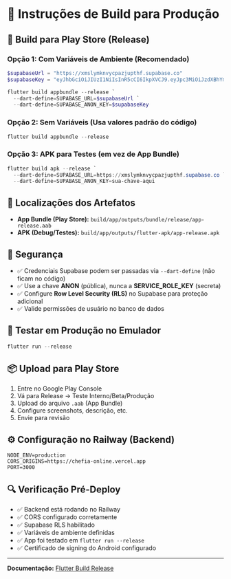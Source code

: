 # 🚀 Instruções de Build para Produção

## 📱 Build para Play Store (Release)

### Opção 1: Com Variáveis de Ambiente (Recomendado)

```powershell
$supabaseUrl = "https://xmslymknvycpazjupthf.supabase.co"
$supabaseKey = "eyJhbGciOiJIUzI1NiIsInR5cCI6IkpXVCJ9.eyJpc3MiOiJzdXBhYmFzZSIsInJlZiI6Inhtc2x5bWtudnljcGF6anVwdGhmIiwicm9sZSI6ImFub24iLCJpYXQiOjE3NjE2ODAxNzUsImV4cCI6MjA3NzI1NjE3NX0.7qyCrboETED-vp-XIlrZ2hCbeY-ofuftHw0k412WRoM"

flutter build appbundle --release `
  --dart-define=SUPABASE_URL=$supabaseUrl `
  --dart-define=SUPABASE_ANON_KEY=$supabaseKey
```

### Opção 2: Sem Variáveis (Usa valores padrão do código)

```powershell
flutter build appbundle --release
```

### Opção 3: APK para Testes (em vez de App Bundle)

```powershell
flutter build apk --release `
  --dart-define=SUPABASE_URL=https://xmslymknvycpazjupthf.supabase.co `
  --dart-define=SUPABASE_ANON_KEY=sua-chave-aqui
```

## 📍 Localizações dos Artefatos

- **App Bundle (Play Store):** `build/app/outputs/bundle/release/app-release.aab`
- **APK (Debug/Testes):** `build/app/outputs/flutter-apk/app-release.apk`

## 🔐 Segurança

- ✅ Credenciais Supabase podem ser passadas via `--dart-define` (não ficam no código)
- ✅ Use a chave **ANON** (pública), nunca a **SERVICE_ROLE_KEY** (secreta)
- ✅ Configure **Row Level Security (RLS)** no Supabase para proteção adicional
- ✅ Valide permissões de usuário no banco de dados

## 🧪 Testar em Produção no Emulador

```powershell
flutter run --release
```

## 📦 Upload para Play Store

1. Entre no Google Play Console
2. Vá para Release → Teste Interno/Beta/Produção
3. Upload do arquivo `.aab` (App Bundle)
4. Configure screenshots, descrição, etc.
5. Envie para revisão

## ⚙️ Configuração no Railway (Backend)

```env
NODE_ENV=production
CORS_ORIGINS=https://chefia-online.vercel.app
PORT=3000
```

## 🔍 Verificação Pré-Deploy

- ✅ Backend está rodando no Railway
- ✅ CORS configurado corretamente
- ✅ Supabase RLS habilitado
- ✅ Variáveis de ambiente definidas
- ✅ App foi testado em `flutter run --release`
- ✅ Certificado de signing do Android configurado

---

**Documentação:** [Flutter Build Release](https://docs.flutter.dev/deployment/android)
